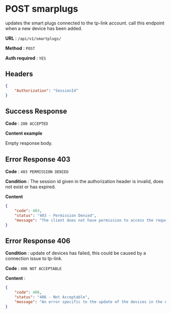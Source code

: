 # POST smarplugs

updates the smart plugs connected to the tp-link account. call this endpoint when a new device has been added.

**URL** : `/api/v1/smartplugs/`

**Method** : `POST`

**Auth required** : `YES`

## Headers

```json
{
    "Authorization": "SessionId"
}
```

## Success Response

**Code** : `200 ACCEPTED`

**Content example**

Empty response body.


## Error Response 403

**Code** : `403 PERMISSION DENIED`

**Condition** : The session id given in the authorization header is invalid, does not exist or has expired.

**Content**

```json
{
    "code": 403,
    "status": "403 - Permission Denied",
    "message": "The client does not have permission to access the requested resource."
}
```

## Error Response 406

**Condition** : update of devices has failed, this could be caused by a connection issue to tp-link.

**Code** : `406 NOT ACCEPTABLE`

**Content** :

```json
{
    "code": 406,
    "status": "406 - Not Acceptable",
    "message": "An error specific to the update of the devices in the node server."
}
```